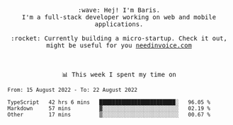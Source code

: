 <p align="center">
  <br><br>
  <samp>
    :wave: Hej! I'm Baris.
    <br>I'm a full-stack developer working on web and mobile applications.
       <br><br>:rocket: Currently building a micro-startup. Check it out, might be useful for you <a href="https://needinvoice.com/" target="_blank">needinvoice.com</a>

  </samp>
 <br><br><br>
</p>
<p align=center><samp>📊  This week I spent my time on</samp></p>


<!--START_SECTION:waka-->

```text
From: 15 August 2022 - To: 22 August 2022

TypeScript   42 hrs 6 mins   ████████████████████████░   96.05 %
Markdown     57 mins         ▓░░░░░░░░░░░░░░░░░░░░░░░░   02.19 %
Other        17 mins         ▒░░░░░░░░░░░░░░░░░░░░░░░░   00.67 %
```

<!--END_SECTION:waka-->



